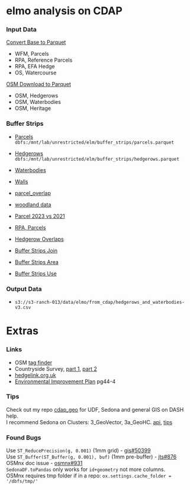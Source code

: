 # elmo analysis on CDAP


### Input Data

[Convert Base to Parquet](https://adb-7393756451346106.6.azuredatabricks.net/?o=7393756451346106#notebook/2186151298827810/)
- WFM, Parcels
- RPA, Reference Parcels
- RPA, EFA Hedge
- OS, Watercourse

[OSM Download to Parquet](https://adb-7393756451346106.6.azuredatabricks.net/?o=7393756451346106#notebook/4086960225424680/)
- OSM, Hedgerows
- OSM, Waterbodies
- OSM, Heritage


### Buffer Strips
- [Parcels](https://adb-7393756451346106.6.azuredatabricks.net/?o=7393756451346106#notebook/2186151298827814)
`dbfs:/mnt/lab/unrestricted/elm/buffer_strips/parcels.parquet`
- [Hedgerows](https://adb-7393756451346106.6.azuredatabricks.net/?o=7393756451346106#notebook/2186151298827812)
`dbfs:/mnt/lab/unrestricted/elm/buffer_strips/hedgerows.parquet`
- [Waterbodies](https://adb-7393756451346106.6.azuredatabricks.net/?o=7393756451346106#notebook/3068502344869245)
- [Walls](https://adb-7393756451346106.6.azuredatabricks.net/?o=7393756451346106#notebook/592255967101153)

- [parcel_overlap](https://adb-7393756451346106.6.azuredatabricks.net/?o=7393756451346106#notebook/1008623224844238)
- [woodland data](https://adb-7393756451346106.6.azuredatabricks.net/?o=7393756451346106#notebook/3169394950173567)
- [Parcel 2023 vs 2021](https://adb-7393756451346106.6.azuredatabricks.net/?o=7393756451346106#notebook/2182312242921951/command/2182312242921952)
- [RPA, Parcels](https://adb-7393756451346106.6.azuredatabricks.net/?o=7393756451346106#notebook/1797364643665911)
- [Hedgerow Overlaps](https://adb-7393756451346106.6.azuredatabricks.net/?o=7393756451346106#notebook/2110612226901949)

- [Buffer Strips Join](https://adb-7393756451346106.6.azuredatabricks.net/?o=7393756451346106#notebook/4177208681924841)
- [Buffer Strips Area](https://adb-7393756451346106.6.azuredatabricks.net/?o=7393756451346106#notebook/3169394950173604)
- [Buffer Strips Use](https://adb-7393756451346106.6.azuredatabricks.net/?o=7393756451346106#notebook/4447004434027675)

### Output Data
- `s3://s3-ranch-013/data/elmo/from_cdap/hedgerows_and_waterbodies-v3.csv`



# Extras

### Links
- OSM [tag finder](http://tagfinder.herokuapp.com/)  
- Countryside Survey, [part 1](https://www.ceh.ac.uk/sites/default/files/Countryside%20Survey%202007%20UK%20Headline%20Messages_Part1.pdf), [part 2](https://www.ceh.ac.uk/sites/default/files/Countryside%20Survey%202007%20UK%20Headline%20Messages_Part2.pdf)
- [hedgelink.org.uk](https://hedgelink.org.uk/)
- [Environmental Improvement Plan](https://assets.publishing.service.gov.uk/government/uploads/system/uploads/attachment_data/file/1133967/environmental-improvement-plan-2023.pdf) pg44-4


### Tips
Check out my repo [cdap_geo](https://github.com/aw-west-defra/cdap_geo) for UDF, Sedona and general GIS on DASH help.  
I recommend Sedona on Clusters: 3_GeoVector, 3a_GeoHC. [api](https://sedona.apache.org/latest-snapshot/api/sql/Function/), [tips](https://github.com/aw-west-defra/cdap_geo/blob/main/cdap_geo/sedona.py)  


### Found Bugs
Use `ST_ReducePrecision(g, 0.001)` (1mm grid) - [gis#50399](https://gis.stackexchange.com/q/50399)  
Use `ST_Buffer(ST_Buffer(g, 0.001), buf)` (1mm pre-buffer) - [jts#876](https://github.com/locationtech/jts/issues/876)  
OSMnx doc issue - [osmnx#931](https://github.com/gboeing/osmnx/issues/931)  
`SedonaDF.toPandas` only works for `id+geometry` not more columns.  
OSMnx requires tmp folder if in a repo: `ox.settings.cache_folder = '/dbfs/tmp/'`  